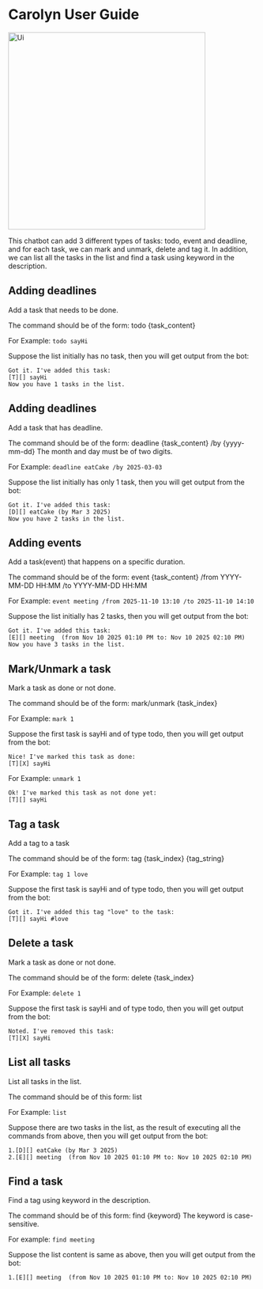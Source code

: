 # Carolyn User Guide

<img width="399" alt="Ui" src="https://github.com/user-attachments/assets/fa5405fa-057b-4feb-bd2f-97dfa599a9ab" />



This chatbot can add 3 different types of tasks: todo, event and deadline, and for each task, we can mark and unmark, delete and tag it.
In addition, we can list all the tasks in the list and find a task using keyword in the description.

## Adding deadlines

Add a task that needs to be done.

The command should be of the form: todo {task_content}

For Example: `todo sayHi`

Suppose the list initially has no task, then you will get output from the bot:

```
Got it. I've added this task:
[T][] sayHi
Now you have 1 tasks in the list.
```

## Adding deadlines

Add a task that has deadline.

The command should be of the form: deadline {task_content} /by {yyyy-mm-dd}
The month and day must be of two digits.

For Example: `deadline eatCake /by 2025-03-03`

Suppose the list initially has only 1 task, then you will get output from the bot:

```
Got it. I've added this task:
[D][] eatCake (by Mar 3 2025)
Now you have 2 tasks in the list.
```

## Adding events

Add a task(event) that happens on a specific duration.

The command should be of the form: event {task_content} /from YYYY-MM-DD HH:MM /to YYYY-MM-DD HH:MM

For Example: `event meeting /from 2025-11-10 13:10 /to 2025-11-10 14:10`

Suppose the list initially has 2 tasks, then you will get output from the bot:

```
Got it. I've added this task:
[E][] meeting  (from Nov 10 2025 01:10 PM to: Nov 10 2025 02:10 PM)
Now you have 3 tasks in the list.
```

## Mark/Unmark a task

Mark a task as done or not done.

The command should be of the form: mark/unmark {task_index}

For Example: `mark 1`

Suppose the first task is sayHi and of type todo, then you will get output from the bot:

```
Nice! I've marked this task as done:
[T][X] sayHi
```

For Example: `unmark 1`

```
Ok! I've marked this task as not done yet:
[T][] sayHi
```

## Tag a task

Add a tag to a task

The command should be of the form: tag {task_index} {tag_string}

For Example: `tag 1 love`

Suppose the first task is sayHi and of type todo, then you will get output from the bot:

```
Got it. I've added this tag "love" to the task:
[T][] sayHi #love
```

## Delete a task

Mark a task as done or not done.

The command should be of the form: delete {task_index}

For Example: `delete 1`

Suppose the first task is sayHi and of type todo, then you will get output from the bot:

```
Noted. I've removed this task:
[T][X] sayHi
```

## List all tasks

List all tasks in the list.

The command should be of this form: list

For Example: `list`

Suppose there are two tasks in the list, as the result of executing all the commands from above, 
then you will get output from the bot:

```
1.[D][] eatCake (by Mar 3 2025)
2.[E][] meeting  (from Nov 10 2025 01:10 PM to: Nov 10 2025 02:10 PM)
```

## Find a task

Find a tag using keyword in the description.

The command should be of this form: find {keyword}
The keyword is case-sensitive.

For example: `find meeting`

Suppose the list content is same as above, then you will get output from the bot:

```
1.[E][] meeting  (from Nov 10 2025 01:10 PM to: Nov 10 2025 02:10 PM)
```
